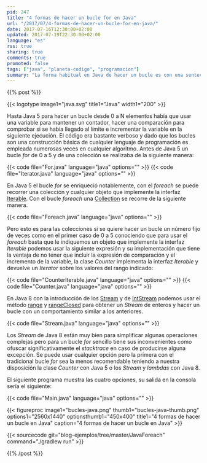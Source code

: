 ```yaml
---
pid: 247
title: "4 formas de hacer un bucle for en Java"
url: "/2017/07/4-formas-de-hacer-un-bucle-for-en-java/"
date: 2017-07-16T12:30:00+02:00
updated: 2017-07-19T22:30:00+02:00
language: "es"
rss: true
sharing: true
comments: true
promoted: false
tags: ["java", "planeta-codigo", "programacion"]
summary: "La forma habitual en Java de hacer un bucle es con una sentecia _for_ o _while_ pero con el añadido de los iteradores en Java 5 no hace falta tener una variable para conservar el índice del bucle. Ya en Java 8 se han añadido los _streams_ que ofrecen otras nuevas formas de iterar sobre los elementos de una colección en este último caso con técnicas propias de lenguajes funcionales."
---
```


{{% post %}}

{{< logotype image1="java.svg" title1="Java" width1="200" >}}

Hasta Java 5 para hacer un bucle desde 0 a N elementos había que usar una variable para mantener un contador, hacer una comparación para comprobar si se había llegado al límite e incrementar la variable en la siguiente ejecución. El código era bastante verboso y dado que los bucles son una construcción básica de cualquier lenguaje de programación es empleada numerosas veces en cualquier algoritmo. Antes de Java 5 un bucle _for_ de 0 a 5 y de una colección se realizaba de la siguiente manera:

{{< code file="For.java" language="java" options="" >}}
{{< code file="Iterator.java" language="java" options="" >}}

En Java 5 el bucle _for_ se enriqueció notablemente, con el _foreach_ se puede recorrer una colección y cualquier objeto que implemente la interfaz [Iterable](https://docs.oracle.com/javase/8/docs/api/java/lang/Iterable.html). Con el bucle _foreach_ una [Collection](https://docs.oracle.com/javase/8/docs/api/java/util/Collection.html) se recorre de la siguiente manera.

{{< code file="Foreach.java" language="java" options="" >}}

Pero esto es para las colecciones si se quiere hacer un bucle un número fijo de veces como en el primer caso de 0 a 5 conociendo que para usar el _foreach_ basta que le indiquemos un objeto que implemente la interfaz _Iterable_ podemos usar la siguiente expresión y su implementación que tiene la ventaja de no tener que incluir la expresión de comparación y el incremento de la variable, la clase _Counter_ implementa la interfaz _Iterable_ y devuelve un _Iterator_ sobre los valores del rango indicado:

{{< code file="CounterIterable.java" language="java" options="" >}}
{{< code file="Counter.java" language="java" options="" >}}

En Java 8 con la introducción de los [Stream](https://docs.oracle.com/javase/8/docs/api/java/util/stream/Stream.html) y de [IntStream](https://docs.oracle.com/javase/8/docs/api/java/util/stream/IntStream.html) podemos usar el método [range](https://docs.oracle.com/javase/8/docs/api/java/util/stream/IntStream.html#range-int-int-) y [rangeClosed](https://docs.oracle.com/javase/8/docs/api/java/util/stream/IntStream.html#rangeClosed-int-int-) para obtener un _Stream_ de enteros y hacer un bucle con un comportamiento similar a los anteriores.

{{< code file="Stream.java" language="java" options="" >}}

Los _Stream_ de Java 8 están muy bien para simplificar algunas operaciones complejas pero para un bucle _for_ sencillo tiene sus inconvenientes como ofuscar significativamente el _stacktrace_ en caso de producirse alguna excepción. Se puede usar cualquier opción pero la primera con el tradicional bucle _for_ sea la menos recomendable teniendo a nuestra disposición la clase _Counter_ con Java 5 o los _Stream_ y _lambdas_ con Java 8.

El siguiente programa muestra las cuatro opciones, su salida en la consola sería el siguiente:

{{< code file="Main.java" language="java" options="" >}}

{{< figureproc
    image1="bucles-java.png" thumb1="bucles-java-thumb.png" options1="2560x1440" optionsthumb1="450x400" title1="4 formas de hacer un bucle en Java"
    caption="4 formas de hacer un bucle en Java" >}}

{{< sourcecode git="blog-ejemplos/tree/master/JavaForeach" command="./gradlew run" >}}

{{% /post %}}
